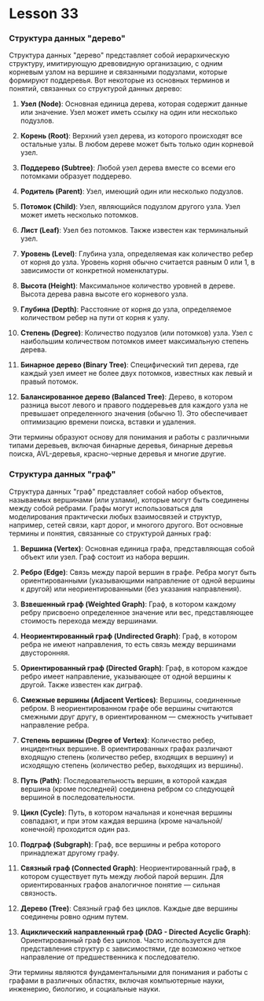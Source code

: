 # Lesson 33

### Структура данных "дерево"

Структура данных "дерево" представляет собой иерархическую структуру, имитирующую древовидную организацию, с одним корневым узлом на вершине и связанными подузлами, которые формируют поддеревья. Вот некоторые из основных терминов и понятий, связанных со структурой данных дерево:

1. **Узел (Node)**: Основная единица дерева, которая содержит данные или значение. Узел может иметь ссылку на один или несколько подузлов.

2. **Корень (Root)**: Верхний узел дерева, из которого происходят все остальные узлы. В любом дереве может быть только один корневой узел.

3. **Поддерево (Subtree)**: Любой узел дерева вместе со всеми его потомками образует поддерево.

4. **Родитель (Parent)**: Узел, имеющий один или несколько подузлов.

5. **Потомок (Child)**: Узел, являющийся подузлом другого узла. Узел может иметь несколько потомков.

6. **Лист (Leaf)**: Узел без потомков. Также известен как терминальный узел.

7. **Уровень (Level)**: Глубина узла, определяемая как количество ребер от корня до узла. Уровень корня обычно считается равным 0 или 1, в зависимости от конкретной номенклатуры.

8. **Высота (Height)**: Максимальное количество уровней в дереве. Высота дерева равна высоте его корневого узла.

9. **Глубина (Depth)**: Расстояние от корня до узла, определяемое количеством ребер на пути от корня к узлу.

10. **Степень (Degree)**: Количество подузлов (или потомков) узла. Узел с наибольшим количеством потомков имеет максимальную степень дерева.

11. **Бинарное дерево (Binary Tree)**: Специфический тип дерева, где каждый узел имеет не более двух потомков, известных как левый и правый потомок.

12. **Балансированное дерево (Balanced Tree)**: Дерево, в котором разница высот левого и правого поддеревьев для каждого узла не превышает определенного значения (обычно 1). Это обеспечивает оптимизацию времени поиска, вставки и удаления.

Эти термины образуют основу для понимания и работы с различными типами деревьев, включая бинарные деревья, бинарные деревья поиска, AVL-деревья, красно-черные деревья и многие другие.


### Структура данных "граф"

Структура данных "граф" представляет собой набор объектов, называемых вершинами (или узлами), которые могут быть соединены между собой ребрами. Графы могут использоваться для моделирования практически любых взаимосвязей и структур, например, сетей связи, карт дорог, и многого другого. Вот основные термины и понятия, связанные со структурой данных граф:

1. **Вершина (Vertex)**: Основная единица графа, представляющая собой объект или узел. Граф состоит из набора вершин.

2. **Ребро (Edge)**: Связь между парой вершин в графе. Ребра могут быть ориентированными (указывающими направление от одной вершины к другой) или неориентированными (без указания направления).

3. **Взвешенный граф (Weighted Graph)**: Граф, в котором каждому ребру присвоено определенное значение или вес, представляющее стоимость перехода между вершинами.

4. **Неориентированный граф (Undirected Graph)**: Граф, в котором ребра не имеют направления, то есть связь между вершинами двусторонняя.

5. **Ориентированный граф (Directed Graph)**: Граф, в котором каждое ребро имеет направление, указывающее от одной вершины к другой. Также известен как диграф.

6. **Смежные вершины (Adjacent Vertices)**: Вершины, соединенные ребром. В неориентированном графе обе вершины считаются смежными друг другу, в ориентированном — смежность учитывает направление ребра.

7. **Степень вершины (Degree of Vertex)**: Количество ребер, инцидентных вершине. В ориентированных графах различают входящую степень (количество ребер, входящих в вершину) и исходящую степень (количество ребер, выходящих из вершины).

8. **Путь (Path)**: Последовательность вершин, в которой каждая вершина (кроме последней) соединена ребром со следующей вершиной в последовательности.

9. **Цикл (Cycle)**: Путь, в котором начальная и конечная вершины совпадают, и при этом каждая вершина (кроме начальной/конечной) проходится один раз.

10. **Подграф (Subgraph)**: Граф, все вершины и ребра которого принадлежат другому графу.

11. **Связный граф (Connected Graph)**: Неориентированный граф, в котором существует путь между любой парой вершин. Для ориентированных графов аналогичное понятие — сильная связность.

12. **Дерево (Tree)**: Связный граф без циклов. Каждые две вершины соединены ровно одним путем.

13. **Ациклический направленный граф (DAG - Directed Acyclic Graph)**: Ориентированный граф без циклов. Часто используется для представления структур с зависимостями, где возможно четкое направление от предшественника к последователю.

Эти термины являются фундаментальными для понимания и работы с графами в различных областях, включая компьютерные науки, инженерию, биологию, и социальные науки.
